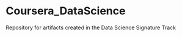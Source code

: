 Coursera_DataScience
====================

Repository for artifacts created in the Data Science Signature Track
